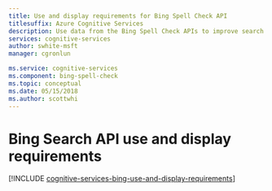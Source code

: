 ```yaml
---
title: Use and display requirements for Bing Spell Check API
titlesuffix: Azure Cognitive Services
description: Use data from the Bing Spell Check APIs to improve search results from automated processes, such as machine learning.
services: cognitive-services
author: swhite-msft
manager: cgronlun

ms.service: cognitive-services
ms.component: bing-spell-check
ms.topic: conceptual
ms.date: 05/15/2018
ms.author: scottwhi
---
```

# Bing Search API use and display requirements
[!INCLUDE [cognitive-services-bing-use-and-display-requirements](../../../includes/cognitive-services-bing-use-and-display-requirements.md)]